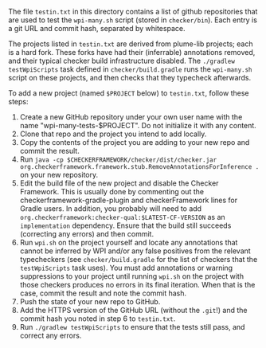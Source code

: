 The file `testin.txt` in this directory contains a list of github repositories that
are used to test the `wpi-many.sh` script (stored in `checker/bin`). Each entry is a
git URL and commit hash, separated by whitespace.

The projects listed in `testin.txt` are derived from plume-lib projects; each is a hard fork.
These forks have had their (inferrable) annotations removed, and their typical checker
build infrastructure disabled. The `./gradlew testWpiScripts` task defined in `checker/build.gradle`
runs the `wpi-many.sh` script on these projects, and then checks that they typecheck afterwards.

To add a new project (named `$PROJECT` below) to `testin.txt`, follow these steps:
1. Create a new GitHub repository under your own user name with the name "wpi-many-tests-$PROJECT".
Do not initialize it with any content.
2. Clone that repo and the project you intend to add locally.
3. Copy the contents of the project you are adding to your new repo and commit the result.
4. Run `java -cp $CHECKERFRAMEWORK/checker/dist/checker.jar org.checkerframework.framework.stub.RemoveAnnotationsForInference .` on your new repository.
5. Edit the build file of the new project and disable the Checker Framework. This is usually done
by commenting out the checkerframework-gradle-plugin and checkerFramework lines for Gradle users.
In addition, you probably will need to add `org.checkerframework:checker-qual:$LATEST-CF-VERSION` as an
`implementation` dependency. Ensure that the build still succeeds (correcting any errors) and then commit.
6. Run `wpi.sh` on the project yourself and locate any annotations that cannot be inferred by WPI and/or
any false positives from the relevant typecheckers (see `checker/build.gradle` for the list of
checkers that the `testWpiScripts` task uses). You must add annotations or warning suppressions to your
project until running `wpi.sh` on the project with those checkers produces no errors in its final iteration.
When that is the case, commit the result and note the commit hash.
7. Push the state of your new repo to GitHub.
8. Add the HTTPS version of the GitHub URL (without the `.git`!) and the commit hash you noted in step 6
to `testin.txt`.
9. Run `./gradlew testWpiScripts` to ensure that the tests still pass, and correct any errors.

